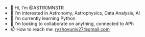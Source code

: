 - 👋 Hi, I’m @ASTR0MNSTR
- 👀 I’m interested in Astronomy, Astrophysics, Data Analysis, AI
- 🌱 I’m currently learning Python
- 💞️ I’m looking to collaborate on anything, connected to APh
- 📫 How to reach me: ryzhovuniv27@gmail.com 

<!---
ASTR0MNSTR/ASTR0MNSTR is a ✨ special ✨ repository because its `README.md` (this file) appears on your GitHub profile.
You can click the Preview link to take a look at your changes.
--->
